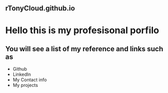 ## rTonyCloud.github.io

# Hello this is my profesisonal porfilo

## You will see a list of my reference and links such as 
* Github
* LinkedIn
* My Contact info
* My projects



